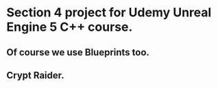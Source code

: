 # Section 4 project for Udemy Unreal Engine 5 C++ course.
## Of course we use Blueprints too.
## Crypt Raider.
